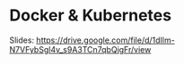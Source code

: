# Docker & Kubernetes

Slides: https://drive.google.com/file/d/1dIlm-N7VFybSgl4v_s9A3TCn7qbQjgFr/view
